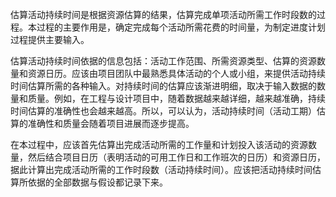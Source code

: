 
估算活动持续时间是根据资源估算的结果，估算完成单项活动所需工作时段数的过程。本过程的主要作用是，确定完成每个活动所需花费的时间量，为制定进度计划过程提供主要输入。

估算活动持续时间依据的信息包括：活动工作范围、所需资源类型、估算的资源数量和资源日历。应该由项目团队中最熟悉具体活动的个人或小组，来提供活动持续时间估算所需的各种输入。对持续时间的估算应该渐进明细，取决于输入数据的数量和质量。例如，在工程与设计项目中，随着数据越来越详细，越来越准确，持续时间估算的准确性也会越来越高。所以，可以认为，活动持续时间（活动工期）估算的准确性和质量会随着项目进展而逐步提高。

在本过程中，应该首先估算出完成活动所需的工作量和计划投入该活动的资源数量，然后结合项目日历（表明活动的可用工作日和工作班次的日历）和资源日历，据此计算出完成活动所需的工作时段数（活动持续时间）。应该把活动持续时间估算所依据的全部数据与假设都记录下来。
